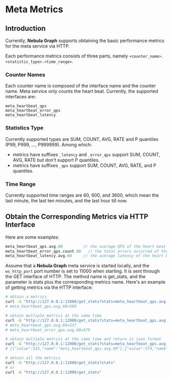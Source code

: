 # Meta Metrics

## Introduction

Currently, **Nebula Graph** supports obtaining the basic performance metrics for the meta service via HTTP.

Each performance metrics consists of three parts, namely `<counter_name>.<statistic_type>.<time_range>`.

### Counter Names

Each counter name is composed of the interface name and the counter name. Meta service only counts the heart beat. Currently, the supported interfaces are:

```text
meta_heartbeat_qps
meta_heartbeat_error_qps
meta_heartbeat_latency
```

### Statistics Type

Currently supported types are SUM, COUNT, AVG, RATE and P quantiles (P99, P999, ..., P999999). Among which:

- metrics have suffixes `_latency` and `_error_qps` support SUM, COUNT, AVG, RATE but don't support P quantiles.
- metrics have suffixes `_qps` support SUM, COUNT, AVG, RATE, and P quantiles.

### Time Range

Currently supported time ranges are 60, 600, and 3600, which mean the last minute, the last ten minutes, and the last hour till now.

## Obtain the Corresponding Metrics via HTTP Interface

Here are some examples:

```cpp
meta_heartbeat_qps.avg.60         // the average QPS of the heart beat in the last minute
meta_heartbeat_error_qps.count.60   // the total errors occurred of the heart beat in the last minute
meta_heartbeat_latency.avg.60     // the average latency of the heart beat in the last minute
```

Assume that a **Nebula Graph** meta service is started locally, and the `ws_http_port` port number is set to 11000 when starting. It is sent through the GET interface of HTTP. The method name is get_stats, and the parameter is stats plus the corresponding metrics name. Here's an example of getting metrics via the HTTP interface:

```bash
# obtain a metrics
curl -G "http://127.0.0.1:12000/get_stats?stats=meta_heartbeat_qps.avg.60"
# meta_heartbeat_qps.avg.60=580

# obtain multiple metrics at the same time
curl -G "http://127.0.0.1:12000/get_stats?stats=meta_heartbeat_qps.avg.60,meta_heartbeat_error_qps.avg.60"
# meta_heartbeat_qps.avg.60=537
# meta_heartbeat_error_qps.avg.60=579

# obtain multiple metrics at the same time and return in json format
curl -G "http://127.0.0.1:12000/get_stats?stats=meta_heartbeat_qps.avg.60,meta_heartbeat_error_qps.avg.60&returnjson"
# [{"value":533,"name":"meta_heartbeat_qps.avg.60"},{"value":574,"name":"meta_heartbeat_error_qps.avg.60"}]

# obtain all the metrics
curl -G "http://127.0.0.1:11000/get_stats?stats"
# or
curl -G "http://127.0.0.1:11000/get_stats"
```
